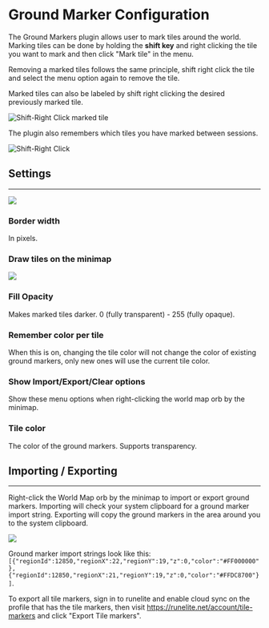 # Ground Marker Configuration

The Ground Markers plugin allows user to mark tiles around the world. Marking tiles can be done by holding the **shift key** and right clicking the tile you want to mark and then click "Mark tile" in the menu.

Removing a marked tiles follows the same principle, shift right click the tile and select the menu option again to remove the tile.

Marked tiles can also be labeled by shift right clicking the desired previously marked tile.

![Shift-Right Click marked tile](https://user-images.githubusercontent.com/10778583/107615239-17f24600-6c4c-11eb-97c8-f746d48d12d4.png)

The plugin also remembers which tiles you have marked between sessions.


![Shift-Right Click](https://i.imgur.com/cq6SOzs.png)




## Settings
---

![](https://user-images.githubusercontent.com/41499327/225361180-c559d43c-bdfe-4079-8560-5eac26be69ef.PNG)
### Border width
In pixels.
### Draw tiles on the minimap
![](https://user-images.githubusercontent.com/41499327/225464164-87c58ce7-3bdc-403c-b18c-d9f54dcdd6e1.PNG)
### Fill Opacity
Makes marked tiles darker. 0 (fully transparent) - 255 (fully opaque).
### Remember color per tile
When this is on, changing the tile color will not change the color of existing ground markers, only new ones will use the current tile color.
### Show Import/Export/Clear options
Show these menu options when right-clicking the world map orb by the minimap.
### Tile color
The color of the ground markers. Supports transparency.

## Importing / Exporting
---
Right-click the World Map orb by the minimap to import or export ground markers. Importing will check your system clipboard for a ground marker import string. Exporting will copy the ground markers in the area around you to the system clipboard.

![](https://user-images.githubusercontent.com/10778583/107614852-63f0bb00-6c4b-11eb-9ddc-c0266bdc83f1.png)

Ground marker import strings look like this: `[{"regionId":12850,"regionX":22,"regionY":19,"z":0,"color":"#FF000000"},{"regionId":12850,"regionX":21,"regionY":19,"z":0,"color":"#FFDC8700"}]`.

To export all tile markers, sign in to runelite and enable cloud sync on the profile that has the tile markers, then visit https://runelite.net/account/tile-markers and click "Export Tile markers".

